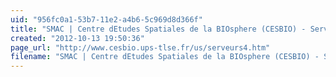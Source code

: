 ```yaml
---
uid: "956fc0a1-53b7-11e2-a4b6-5c969d8d366f"
title: "SMAC | Centre dEtudes Spatiales de la BIOsphere (CESBIO) - Serveurs 3W dedies a la mise a disposition de codes en teledetection"
created: "2012-10-13 19:50:36"
page_url: "http://www.cesbio.ups-tlse.fr/us/serveurs4.htm"
filename: "SMAC | Centre dEtudes Spatiales de la BIOsphere (CESBIO) - Serveurs 3W dedies a la mise a disposition de codes en teledetection.html"
---
```

